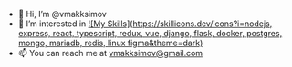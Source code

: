 - 👋 Hi, I’m @vmakksimov
- 👀 I’m interested in [![My Skills](https://skillicons.dev/icons?i=nodejs, express, react, typescript, redux, vue, django, flask, docker, postgres, mongo, mariadb, redis, linux figma&theme=dark)](https://skillicons.dev)
- 📫 You can reach me at vmakksimov@gmail.com


<!---
vmakksimov/vmakksimov is a ✨ special ✨ repository because its `README.md` (this file) appears on your GitHub profile.
You can click the Preview link to take a look at your changes.
--->
